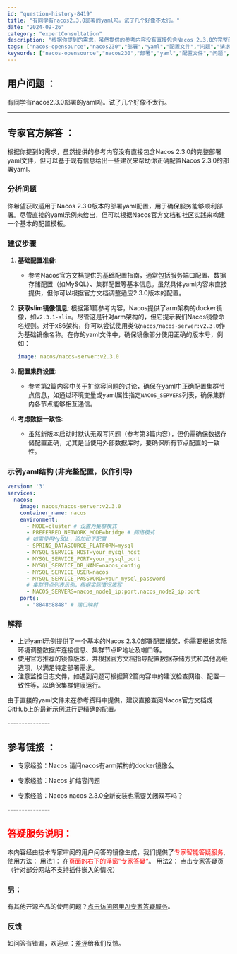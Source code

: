 ```yaml
---
id: "question-history-8419"
title: "有同学有nacos2.3.0部署的yaml吗。试了几个好像不太行。"
date: "2024-09-26"
category: "expertConsultation"
description: "根据你提到的需求，虽然提供的参考内容没有直接包含Nacos 2.3.0的完整部署yaml文件，但可以基于现有信息给出一些建议来帮助你正确配置Nacos 2.3.0的部署yaml。### 分析问题你希望获取适用于Nacos 2.3.0版本的部署yaml配置，用于确保服务能够顺利部署。尽管直接的yaml"
tags: ["nacos-opensource","nacos230","部署","yaml","配置文件","问题","请求"]
keywords: ["nacos-opensource","nacos230","部署","yaml","配置文件","问题","请求"]
---
```


## 用户问题 ： 
 有同学有nacos2.3.0部署的yaml吗。试了几个好像不太行。  

---------------
## 专家官方解答 ：

根据你提到的需求，虽然提供的参考内容没有直接包含Nacos 2.3.0的完整部署yaml文件，但可以基于现有信息给出一些建议来帮助你正确配置Nacos 2.3.0的部署yaml。

### 分析问题

你希望获取适用于Nacos 2.3.0版本的部署yaml配置，用于确保服务能够顺利部署。尽管直接的yaml示例未给出，但可以根据Nacos官方文档和社区实践来构建一个基本的配置模板。

### 建议步骤

1. **基础配置准备**:
   - 参考Nacos官方文档提供的基础配置指南，通常包括服务端口配置、数据存储配置（如MySQL）、集群配置等基本信息。虽然具体yaml内容未直接提供，但你可以根据官方文档调整适应2.3.0版本的配置。

2. **获取slim镜像信息**:
   根据第1篇参考内容，Nacos提供了arm架构的docker镜像，如`v2.3.1-slim`。尽管这是针对arm架构的，但它提示我们Nacos镜像命名规则。对于x86架构，你可以尝试使用类似`nacos/nacos-server:v2.3.0`作为基础镜像名称。在你的yaml文件中，确保镜像部分使用正确的版本号，例如：
   ```yaml
   image: nacos/nacos-server:v2.3.0
   ```

3. **配置集群设置**:
   - 参考第2篇内容中关于扩缩容问题的讨论，确保在yaml中正确配置集群节点信息，如通过环境变量或yaml属性指定`NACOS_SERVERS`列表，确保集群内各节点能够相互通信。

4. **考虑数据一致性**:
   - 虽然新版本启动时默认无双写问题（参考第3篇内容），但仍需确保数据存储配置正确，尤其是当使用外部数据库时，要确保所有节点配置的一致性。

### 示例yaml结构 (非完整配置，仅作引导)

```yaml
version: '3'
services:
  nacos:
    image: nacos/nacos-server:v2.3.0
    container_name: nacos
    environment:
      - MODE=cluster # 设置为集群模式
      - PREFERRED_NETWORK_MODE=bridge # 网络模式
      # 如需使用MySQL，添加如下配置
      - SPRING_DATASOURCE_PLATFORM=mysql
      - MYSQL_SERVICE_HOST=your_mysql_host
      - MYSQL_SERVICE_PORT=your_mysql_port
      - MYSQL_SERVICE_DB_NAME=nacos_config
      - MYSQL_SERVICE_USER=nacos
      - MYSQL_SERVICE_PASSWORD=your_mysql_password
      # 集群节点列表示例，根据实际情况填写
      - NACOS_SERVERS=nacos_node1_ip:port,nacos_node2_ip:port
    ports:
      - "8848:8848" # 端口映射
```

### 解释

- 上述yaml示例提供了一个基本的Nacos 2.3.0部署配置框架，你需要根据实际环境调整数据库连接信息、集群节点IP地址及端口等。
- 使用官方推荐的镜像版本，并根据官方文档指导配置数据存储方式和其他高级选项，以满足特定部署需求。
- 注意监控日志文件，如遇到问题可根据第2篇内容中的建议检查网络、配置一致性等，以确保集群健康运行。

由于直接的yaml文件未在参考资料中提供，建议直接查阅Nacos官方文档或GitHub上的最新示例进行更精确的配置。


<font color="#949494">---------------</font> 


## 参考链接 ：

* 专家经验：Nacos 请问nacos有arm架构的docker镜像么 
 
 * 专家经验：Nacos 扩缩容问题 
 
 * 专家经验：Nacos nacos 2.3.0全新安装也需要关闭双写吗？ 


 <font color="#949494">---------------</font> 
 


## <font color="#FF0000">答疑服务说明：</font> 

本内容经由技术专家审阅的用户问答的镜像生成，我们提供了<font color="#FF0000">专家智能答疑服务</font>,使用方法：
用法1： 在<font color="#FF0000">页面的右下的浮窗”专家答疑“</font>。
用法2： 点击[专家答疑页](https://answer.opensource.alibaba.com/docs/intro)（针对部分网站不支持插件嵌入的情况）
### 另：


有其他开源产品的使用问题？[点击访问阿里AI专家答疑服务](https://answer.opensource.alibaba.com/docs/intro)。
### 反馈
如问答有错漏，欢迎点：[差评](https://ai.nacos.io/user/feedbackByEnhancerGradePOJOID?enhancerGradePOJOId=13641)给我们反馈。
